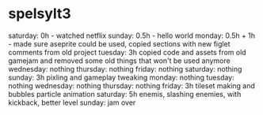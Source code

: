 # spelsylt3

saturday: 0h - watched netflix
sunday: 0.5h - hello world
monday: 0.5h + 1h - made sure aseprite could be used, copied sections with new figlet comments from old project
tuesday: 3h copied code and assets from old gamejam and removed some old things that won't be used anymore
wednesday: nothing
thursday: nothing
friday: nothing
saturday: nothing
sunday: 3h pixling and gameplay tweaking
monday: nothing
tuesday: nothing
wednesday: nothing
thursday: nothing
friday: 3h tileset making and bubbles particle animation
saturday: 5h enemis, slashing enemies, with kickback, better level
sunday: jam over

